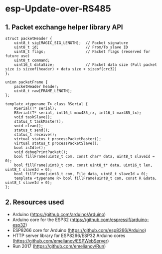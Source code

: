 # esp-Update-over-RS485

## 1. Packet exchange helper library API
```
struct packetHeader {
	uint8_t sig[MAGIC_SIG_LENGTH];	// Packet signature
	uint8_t id;						// From/To slave ID
	uint8_t flags;					// Packet flags (reserved for future use)
	uint8_t command;
	uint16_t dataSize;				// Packet data size (Full packet size is sizeof(header) + data size + sizeof(crc32)
};

union packetFrame {
	packetHeader header;
	uint8_t raw[FRAME_LENGTH];
};

template <typename T> class RSerial {
	RSerial(T* serial);
	RSerial(T* serial, int16_t max485_rx, int16_t max485_tx);
	void taskSlave();
	status_t taskMaster();
	void clean();
	status_t send();
	status_t receive();
	virtual status_t processPacketMaster();
	virtual status_t processPacketSlave();
	bool isIdle();
	void debugPrintPacket();
	bool fillFrame(uint8_t com, const char* data, uint8_t slaveId = 0);
	bool fillFrame(uint8_t com, const uint8_t* data, uint16_t len, uint8_t slaveId = 0);
	bool fillFrame(uint8_t com, File data, uint8_t slaveId = 0);
	template <typename R> bool fillFrame(uint8_t com, const R &data, uint8_t slaveId = 0);
};
```

## 2. Resources used
* Arduino (https://github.com/arduino/Arduino)
* Arduino core for the ESP32 (https://github.com/espressif/arduino-esp32)
* ESP8266 core for Arduino (https://github.com/esp8266/Arduino)
* HTTP server library for ESP8266/ESP32 Arduino cores (https://github.com/emelianov/ESPWebServer)
* Run 2017 (https://github.com/emelianov/Run)

